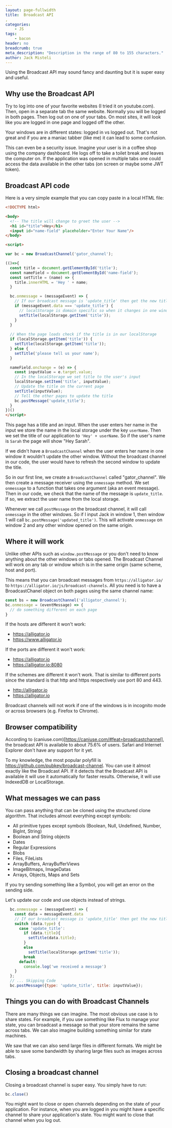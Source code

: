 ```yaml
---
layout: page-fullwidth
title:  Broadcast API
,
categories:
    - JS
tags:
    - bacon
header: no
breadcrumb: true
meta_description: "Description in the range of 80 to 155 characters."
author: Jack Misteli
---
```


Using the Broadcast API may sound fancy and daunting but it is super easy and useful.

## Why use the Broadcast API

Try to log into one of your favorite websites (I tried it on youtube.com). Then, open in a separate tab the same website. Normally you will be logged in both pages. Then log out on one of your tabs. On most sites, it will look like you are logged in one page and logged off the other.

Your windows are in different states: logged in vs logged out. That's not great and if you are a maniac tabber (like me) it can lead to some confusion.

This can even be a security issue. Imagine your user is in a coffee shop using the company dashboard. He logs off to take a toilet break and leaves the computer on. If the application was opened in multiple tabs one could access the data available in the other tabs (on screen or maybe some JWT token).

## Broadcast API code

Here is a very simple example that you can copy paste in a local HTML file:

```html
<!DOCTYPE html>

<body>
  <!-- The title will change to greet the user -->
  <h1 id="title">Hey</h1>
  <input id="name-field" placeholder="Enter Your Name"/>
</body>

<script>

var bc = new BroadcastChannel('gator_channel');

(()=>{
  const title = document.getElementById('title');
  const nameField = document.getElementById('name-field');
  const setTitle = (name) => {
    title.innerHTML = 'Hey ' + name;
  }

  bc.onmessage = (messageEvent) => {
    // If our broadcast message is 'update_title' then get the new title from localStorage
    if (messageEvent.data === 'update_title') {
      // localStorage is domain specific so when it changes in one window it changes in the other
      setTitle(localStorage.getItem('title'));
    }
  }
  
  // When the page loads check if the title is in our localStorage
  if (localStorage.getItem('title')) {
    setTitle(localStorage.getItem('title'));
  } else {
    setTitle('please tell us your name');
  }

  nameField.onchange = (e) => {
    const inputValue = e.target.value;
    // In the localStorage we set title to the user's input
    localStorage.setItem('title', inputValue);
    // Update the title on the current page 
    setTitle(inputValue);
    // Tell the other pages to update the title
    bc.postMessage('update_title');
  }
})()
</script>

```

This page has a title and an input. When the user enters her name in the input we store the name in the local storage under the key `userName`. Then we set the title of our application to `'Hey' + userName`. So if the user's name is `Sarah` the page will show "Hey Sarah".

If we didn't have a `BroadcastChannel` when the user enters her name in one window it wouldn't update the other window. Without the broadcast channel in our code, the user would have to refresh the second window to update the title.

So in our first line, we create a `BroadcastChannel` called "gator_channel". We then create a message receiver using the `onmessage` method. We set `onmessage` to a function that takes one argument (aka an event message). Then in our code, we check that the name of the message is `update_title`. If so, we extract the user name from the local storage.

Whenever we call `postMessage` on the broadcast channel, it will call `onmessage` in the other windows. So if I input Jack in window 1, then window 1 will call `bc.postMessage('updated_title')`. This will activate `onmessage` on window 2 and any other window opened on the same origin.

## Where it will work

Unlike other APIs such as `window.postMessage` or  you don't need to know anything about the other windows or tabs opened. The Broadcast Channel will work on any tab or window which is in the same origin (same scheme, host and port).

This means that you can broadcast messages from `https://alligator.io/` to `https://alligator.io/js/broadcast-channels`. All you need is to have a BroadcastChanel object on both pages using the same channel name:

```js
const bs = new BroadcastChannel('alligator_channel');
bc.onmessage = (eventMessage) => {
  // do something different on each page
}
```

If the hosts are different it won't work:
- https://alligator.io
- https://www.alligator.io

If the ports are different it won't work:
- https://alligator.io
- https://alligator.io:8080

If the schemes are different it won't work. That is similar to different ports since the standard is that http and https respectively use port 80 and 443.
- http://alligator.io
- https://alligator.io

Broadcast channels will not work if one of the windows is in incognito mode or across browsers (e.g. Firefox to Chrome).

## Browser compatibility

According to (caniuse.com)[https://caniuse.com/#feat=broadcastchannel], the broadcast API is available to about 75.6% of users. Safari and Internet Explorer don't have any support for it yet.

To my knowledge, the most popular polyfill is https://github.com/pubkey/broadcast-channel. You can use it almost exactly like the Broadcast API. If it detects that the Broadcast API is available it will use it automatically for faster results. Otherwise, it will use IndexedDB or LocalStorage.

## What messages we can pass

You can pass anything that can be cloned using the structured clone algorithm. That includes almost everything except symbols:
- All primitive types except symbols (Boolean, Null, Undefined, Number, BigInt, String)
- Boolean and String objects
- Dates
- Regular Expressions
- Blobs
- Files, FileLists
- ArrayBuffers, ArrayBufferViews
- ImageBitmaps, ImageDatas
- Arrays, Objects, Maps and Sets

If you try sending something like a Symbol, you will get an error on the sending side.

Let's update our code and use objects instead of strings.

```js
  bc.onmessage = (messageEvent) => {
    const data = messageEvent.data
    // If our broadcast message is 'update_title' then get the new title from localStorage
    switch (data.type) {
      case 'update_title':
        if (data.title){
          setTitle(data.title);
        }
        else
          setTitle(localStorage.getItem('title'));
        break
      default:
        console.log('we received a message')
    }
  };
  // ... Skipping Code
  bc.postMessage({type: 'update_title', title: inputValue});

```

## Things you can do with Broadcast Channels

There are many things we can imagine. The most obvious use case is to share states. For example, if you use something like Flux to manage your state, you can broadcast a message so that your store remains the same across tabs. We can also imagine building something similar for state machines.

We saw that we can also send large files in different formats. We might be able to save some bandwidth by sharing large files such as images across tabs.

## Closing a broadcast channel

Closing a broadcast channel is super easy. You simply have to run:

```js
bc.close()
```

You might want to close or open channels depending on the state of your application. For instance, when you are logged in you might have a specific channel to share your application's state. You might want to close that channel when you log out.
